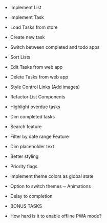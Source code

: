 + Implement List
+ Implement Task
+ Load Tasks from store
+ Create new task
+ Switch between completed and todo apps
+ Sort Lists

+ Edit Tasks from web app
+ Delete Tasks from web app
+ Style Control Links (Add images)
+ Refactor List Components

+ Highlight overdue tasks
+ Dim completed tasks
+ Search feature

+ Filter by date range Feature
+ Dim placeholder text

- Better styling
- Priority flags
- Implement theme colors as global state
- Option to switch themes
~ Animations

- Delay to completion

- BONUS TASKS
- How hard is it to enable offline PWA mode?